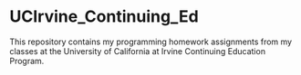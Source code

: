 # UCIrvine_Continuing_Ed

This repository contains my programming homework assignments from my classes at the University of California at Irvine Continuing Education Program.
